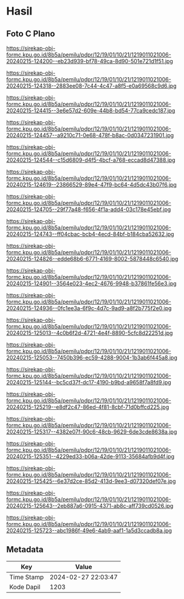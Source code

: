# Hasil

## Foto C Plano

https://sirekap-obj-formc.kpu.go.id/8b5a/pemilu/pdpr/12/19/01/10/21/1219011021006-20240215-124200--eb23d939-bf78-49ca-8d90-501e721d1f51.jpg

https://sirekap-obj-formc.kpu.go.id/8b5a/pemilu/pdpr/12/19/01/10/21/1219011021006-20240215-124318--2883ee08-7c44-4c47-a8f5-e0a69568c9d6.jpg

https://sirekap-obj-formc.kpu.go.id/8b5a/pemilu/pdpr/12/19/01/10/21/1219011021006-20240215-124415--3e6e57d2-609e-44b8-bd54-77ca9cedc187.jpg

https://sirekap-obj-formc.kpu.go.id/8b5a/pemilu/pdpr/12/19/01/10/21/1219011021006-20240215-124457--a9210c71-0e68-478f-b8ac-0d0347231901.jpg

https://sirekap-obj-formc.kpu.go.id/8b5a/pemilu/pdpr/12/19/01/10/21/1219011021006-20240215-124544--c15d6809-d4f5-4bcf-a768-eccad8d47388.jpg

https://sirekap-obj-formc.kpu.go.id/8b5a/pemilu/pdpr/12/19/01/10/21/1219011021006-20240215-124619--23866529-89e4-47f9-bc64-4d5dc43b07f6.jpg

https://sirekap-obj-formc.kpu.go.id/8b5a/pemilu/pdpr/12/19/01/10/21/1219011021006-20240215-124705--29f77a48-f656-4f1a-add4-03c178e45ebf.jpg

https://sirekap-obj-formc.kpu.go.id/8b5a/pemilu/pdpr/12/19/01/10/21/1219011021006-20240215-124743--ff04cbac-bcb4-4ecd-84bf-b184cba52632.jpg

https://sirekap-obj-formc.kpu.go.id/8b5a/pemilu/pdpr/12/19/01/10/21/1219011021006-20240215-124826--edde68b6-6771-4169-8002-5878448c6540.jpg

https://sirekap-obj-formc.kpu.go.id/8b5a/pemilu/pdpr/12/19/01/10/21/1219011021006-20240215-124901--3564e023-4ec2-4676-9948-b37861fe56e3.jpg

https://sirekap-obj-formc.kpu.go.id/8b5a/pemilu/pdpr/12/19/01/10/21/1219011021006-20240215-124936--0fc1ee3a-6f9c-4d7c-9ad9-a8f2b775f2e0.jpg

https://sirekap-obj-formc.kpu.go.id/8b5a/pemilu/pdpr/12/19/01/10/21/1219011021006-20240215-125013--4c0b6f2d-4721-4e4f-8890-5cfc8d22251d.jpg

https://sirekap-obj-formc.kpu.go.id/8b5a/pemilu/pdpr/12/19/01/10/21/1219011021006-20240215-125053--7450b396-ec59-4288-9004-1b3ab6f445a8.jpg

https://sirekap-obj-formc.kpu.go.id/8b5a/pemilu/pdpr/12/19/01/10/21/1219011021006-20240215-125144--bc5cd37f-dc17-4190-b9bd-a9658f7a8fd9.jpg

https://sirekap-obj-formc.kpu.go.id/8b5a/pemilu/pdpr/12/19/01/10/21/1219011021006-20240215-125219--e8df2c47-86ed-4f81-8cbf-71d0bffcd225.jpg

https://sirekap-obj-formc.kpu.go.id/8b5a/pemilu/pdpr/12/19/01/10/21/1219011021006-20240215-125317--4382e07f-90c6-48cb-9629-6de3cde8638a.jpg

https://sirekap-obj-formc.kpu.go.id/8b5a/pemilu/pdpr/12/19/01/10/21/1219011021006-20240215-125351--4229ed33-b06a-42de-9113-35684afb9d4f.jpg

https://sirekap-obj-formc.kpu.go.id/8b5a/pemilu/pdpr/12/19/01/10/21/1219011021006-20240215-125425--6e37d2ce-85d2-413d-9ee3-d07320def07e.jpg

https://sirekap-obj-formc.kpu.go.id/8b5a/pemilu/pdpr/12/19/01/10/21/1219011021006-20240215-125643--2eb887a6-0915-4371-ab8c-aff739cd0526.jpg

https://sirekap-obj-formc.kpu.go.id/8b5a/pemilu/pdpr/12/19/01/10/21/1219011021006-20240215-125723--abc1986f-49e6-4ab9-aaf1-1a5d3ccadb8a.jpg


## Metadata

| Key        | Value               |
| ---------- | ------------------- |
| Time Stamp | 2024-02-27 22:03:47 |
| Kode Dapil | 1203                |



